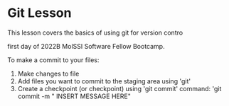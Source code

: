 # Git Lesson

This lesson covers the basics of using git for version contro

first day of 2022B MolSSI Software Fellow Bootcamp.

To make a commit to your files: 

1. Make changes to file
2. Add files you want to commit to the staging area using 'git'
3. Create a checkpoint (or checkpoint) using 'git commit' command: 'git commit -m " INSERT MESSAGE HERE"

